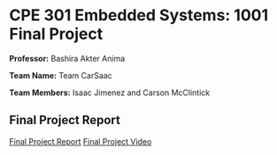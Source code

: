 # CPE 301 Embedded Systems: 1001 Final Project

**Professor:** Bashira Akter Anima

**Team Name:** Team CarSaac

**Team Members:** Isaac Jimenez and Carson McClintick

## Final Project Report

[Final Project Report](https://drive.google.com/file/d/1ApFCYqKKGHyVo1Jz1vilqBhg3iSgGktZ/view?usp=sharing)
[Final Project Video](https://drive.google.com/file/d/1_CwOvlKYY_DLsaFbUttng1OvjMz6Te_Y/view?usp=share_link)
